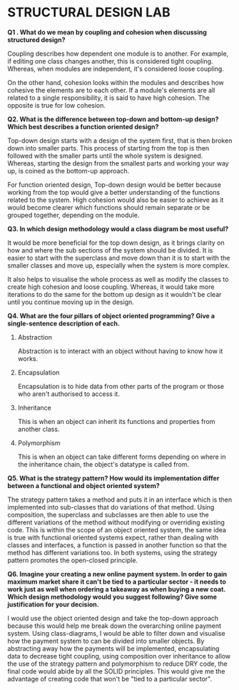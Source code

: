# STRUCTURAL DESIGN LAB 

**Q1 . What do we mean by coupling and cohesion when discussing structured design?**

Coupling describes how dependent one module is to another. For example, if editing one class changes another, this is considered tight coupling. Whereas, when modules are independent, it's considered loose coupling. 

On the other hand, cohesion looks within the modules and describes how cohesive the elements are to each other. If a module's elements are all related to a single responsibility, it is said to have high cohesion. The opposite is true for low cohesion. 


**Q2. What is the difference between top-down and bottom-up design? Which best describes a function oriented design?**

Top-down design starts with a design of the system first, that is then broken down into smaller parts. This process of starting from the top is then followed with the smaller parts until the whole system is designed. Whereas, starting the design from the smallest parts and working your way up, is coined as the bottom-up approach. 

For function oriented design, Top-down design would be better because working from the top would give a better understanding of the functions related to the system. High cohesion would also be easier to achieve as it would become clearer which functions should remain separate or be grouped together, depending on the module.


**Q3. In which design methodology would a class diagram be most useful?**

It would be more beneficial for the top down design, as it brings clarity on how and where the sub sections of the system should be divided. It is easier to start with the superclass and move down than it is to start with the smaller classes and move up, especially when the system is more complex.

It also helps to visualise the whole process as well as modify the classes to create high cohesion and loose coupling. Whereas, it would take more iterations to do the same for the bottom up design as it wouldn't be clear until you continue moving up in the design.


**Q4. What are the four pillars of object oriented programming? Give a single-sentence description of each.**

1. Abstraction

    Abstraction is to interact with an object without having to know how it works.

2. Encapsulation

    Encapsulation is to hide data from other parts of the program or those who aren't authorised to access it.

3. Inheritance

    This is when an object can inherit its functions and properties from another class.

4. Polymorphism

    This is when an object can take different forms depending on where in the inheritance chain, the object's datatype is called from.

**Q5. What is the strategy pattern? How would its implementation differ between a functional and object oriented system?**

The strategy pattern takes a method and puts it in an interface which is then implemented into sub-classes that do variations of that method. Using composition, the superclass and subclasses are then able to use the different variations of the method without modifying or overriding existing code. This is within the scope of an object oriented system, the same idea is true with functional oriented systems expect, rather than dealing with classes and interfaces, a function is passed in another function so that the method has different variations too. In both systems, using the strategy pattern promotes the open-closed principle.

**Q6. Imagine your creating a new online payment system. In order to gain maximum market share it can't be tied to a particular sector - it needs to work just as well when ordering a takeaway as when buying a new coat. Which design methodology would you suggest following? Give some justification for your decision.**

I would use the object oriented design and take the top-down approach because this would help me break down the overarching online payment system. Using class-diagrams, I would be able to filter down and visualise how the payment system to can be divided into smaller objects. By abstracting away how the payments will be implemented, encapsulating data to decrease tight coupling, using composition over inheritance to allow the use of the strategy pattern and polymorphism to reduce DRY code, the final code would abide by all the SOLID principles. This would give me the advantage of creating code that won't be "tied to a particular sector". 

